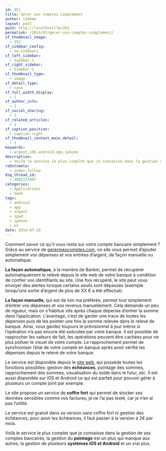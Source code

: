 ```yaml
---
id: 351
title: Gérer ses comptes simplement
author: iSebmo
layout: post
guid: http://localhost/?p=351
permalink: /2014/07/gerer-ses-comptes-simplement/
sf_thumbnail_image:
  - 352
sf_sidebar_config:
  - no-sidebars
sf_left_sidebar:
  - Sidebar-1
sf_right_sidebar:
  - Sidebar-1
sf_thumbnail_type:
  - image
sf_detail_type:
  - none
sf_full_width_display:
  - 1
sf_author_info:
  - 1
sf_social_sharing:
  - 1
sf_related_articles:
  - 1
sf_caption_position:
  - caption-right
sf_thumbnail_content_main_detail:
  - 1
keywords:
  - argent,iOS,android,app,iphone
description:
  - Voilà le service le plus complet que je connaisse dans la gestion de ses comptes bancaires, la gestion du pointage est un plus qui manque aux autres, la gestion de plusieurs systèmes iOS et Android et un vrai plus.
robotsmeta:
  - index,follow
dsq_thread_id:
  - 2882217407
categories:
  - Applications
  - Geek
tags:
  - android
  - app
  - argent
  - ipad
  - iphone
  - os
date: 2014-07-29
---
```

Comment savoir ce qu&rsquo;il vous reste sur votre compte bancaire simplement ? Grâce au service de [gerermescomptes.com][1], ce site vous permet d’ajouter simplement vos dépenses et vos entrées d’argent, de façon manuelle ou automatique.

**La façon automatique**, à la manière de Bankin, permet de récupérer automatiquement le relevé depuis le site web de votre banque à condition de confier vos identifiants au site. Une fois récupéré, le site peut vous envoyer des alertes lorsque certains seuils sont dépassés (exemple lorsqu’une sortie d’argent de plus de XX € a été effectué).

**La façon manuelle**, qui est de loin ma préférée, permet tout simplement d’entrer vos dépenses et vos revenus manuellement. Cela demande un peu de rigueur, mais on s’habitue vite après chaque dépense d’entrer la somme dans l’application. L’avantage, c’est de garder une trace de toutes les dépenses puis de les pointer une fois la somme relevée dans le relevé de banque. Ainsi, vous gardez toujours le prévisionnel à jour même si l’opération n’a pas encore été exécutée par votre banque. Il est possible de rapprocher les valeurs de fait, les opérations peuvent être cachées pour ne plus polluer le visuel de votre compte. Le rapprochement permet de synchroniser l’état de votre compte en banque après avoir vérifié les dépenses depuis le relevé de votre banque.

Le service est disponible depuis le [site web][1], qui possède toutes les fonctions possibles: gestion des **échéances**, pointage des sommes, rapprochement des sommes, visualisation du solde dans le futur, etc. Il est aussi disponible sur iOS et Android ce qui est parfait pour pouvoir gérer à plusieurs un compte joint par exemple.

Le site propose un service de **coffre fort** qui permet de stocker ses données sensibles comme vos factures, je ne l’ai pas testé, car je n’en ai pas l’utilité.

Le service est gratuit dans sa version sans coffre fort ni gestion des échéances, pour avoir les échéances, il faut passer à la version à 2€ par mois.

Voilà le service le plus complet que je connaisse dans la gestion de ses comptes bancaires, la gestion du **pointage** est un plus qui manque aux autres, la gestion de plusieurs **systèmes iOS et Android** et un vrai plus.

 [1]: http://gerermescomptes.com